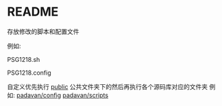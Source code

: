 # README

存放修改的脚本和配置文件

例如: 

PSG1218.sh

PSG1218.config

自定义优先执行 [public](https://github.com/TurBoTse/Padavan-Build/tree/main/public) 公共文件夹下的然后再执行各个源码库对应的文件夹  例如:  [padavan/config](https://github.com/TurBoTse/Padavan-Build/blob/main/padavan/config)    [padavan/scripts](https://github.com/TurBoTse/Padavan-Build/blob/main/padavan/scripts)
